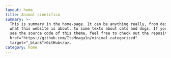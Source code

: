```yaml
---
layout: home
title: Animal cientifico
summary: >-
  This is summary in the home-page. It can be anything really, from describing
  what this website is about, to some texts about cats and dogs. If you want to
  see the source code of this theme, feel free to check out the repository on <a
  href="https://github.com/ItsMeaga1n/minimal-categorized"
  target="_blank">GitHub</a>.
category: home
---
```

